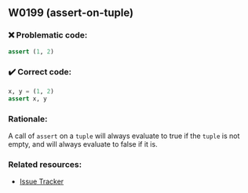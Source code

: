## W0199 (assert-on-tuple)

### :x: Problematic code:

```python
assert (1, 2)
```

### :heavy_check_mark: Correct code:

```python
x, y = (1, 2)
assert x, y
```

### Rationale:

A call of `assert` on a `tuple` will always evaluate to true if the `tuple`
is not empty, and will always evaluate to false if it is.

### Related resources:

- [Issue Tracker](https://github.com/PyCQA/pylint/issues?q=is%3Aissue+%22assert-on-tuple%22+OR+%22W0199%22)
